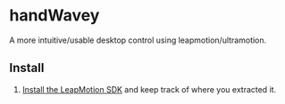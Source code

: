 # handWavey

A more intuitive/usable desktop control using leapmotion/ultramotion.

## Install

1. [Install the LeapMotion SDK](https://github.com/ksandom/installUltraMotion) and keep track of where you extracted it.
